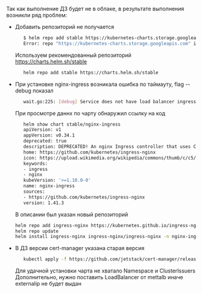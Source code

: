 Так как выполнение ДЗ будет не в облаке, в результате выполнения возникли ряд проблем:
- Добавить репозиторий не получается
   ```bash
      $ helm repo add stable https://kubernetes-charts.storage.googleapis.com
      Error: repo "https://kubernetes-charts.storage.googleapis.com" is no longer available; try "https://charts.helm.sh/stable" instead
   ```
   Используем рекомендованный репозиторий https://charts.helm.sh/stable
   ```bash
      helm repo add stable https://charts.helm.sh/stable
   ```                                           
- При установке nginx-ingress возникала ошибка по таймауту, flag --debug показал
   ```bash
      wait.go:225: [debug] Service does not have load balancer ingress IP address: nginx-ingress/nginx-ingress-controller
   ```
   При просмотре даннх по чарту обнаружил ссылку на код
   ```bash
      helm show chart stable/nginx-ingress
      apiVersion: v1
      appVersion: v0.34.1
      deprecated: true
      description: DEPRECATED! An nginx Ingress controller that uses ConfigMap to store the nginx configuration.
      home: https://github.com/kubernetes/ingress-nginx
      icon: https://upload.wikimedia.org/wikipedia/commons/thumb/c/c5/Nginx_logo.svg/500px-Nginx_logo.svg.png
      keywords:
      - ingress
      - nginx
      kubeVersion: '>=1.10.0-0'
      name: nginx-ingress
      sources:
      - https://github.com/kubernetes/ingress-nginx
      version: 1.41.3
   ```
   В описании был указан новый репозиторий 
   ```bash
   helm repo add ingress-nginx https://kubernetes.github.io/ingress-nginx
   helm repo update
   helm install ingress-nginx ingress-nginx/ingress-nginx -n nginx-ingress
   ```
-  В ДЗ версии cert-manager указана старая версия
   ```bash
      kubectl apply -f https://github.com/jetstack/cert-manager/releases/download/v1.3.1/cert-manager.crds.yaml
   ```
   Для удачной установки чарта не хватало  Namespace и ClusterIssuers
   Дополнительно, нужно поставить LoadBalancer от mettalb иначе externalip не будет выдан

